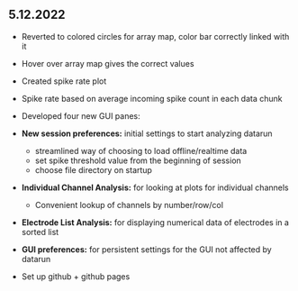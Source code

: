 


## 5.12.2022
- Reverted to colored circles for array map, color bar correctly linked with it
- Hover over array map gives the correct values
- Created spike rate plot
- Spike rate based on average incoming spike count in each data chunk
- Developed four new GUI panes:
- **New session preferences:** initial settings to start analyzing datarun
  - streamlined way of choosing to load offline/realtime data
  - set spike threshold value from the beginning of session
  - choose file directory on startup
    
- **Individual Channel Analysis:** for looking at plots for individual channels
  - Convenient lookup of channels by number/row/col
- **Electrode List Analysis:** for displaying numerical data of electrodes in a sorted list
- **GUI preferences:** for persistent settings for the GUI not affected by datarun
- Set up github + github pages